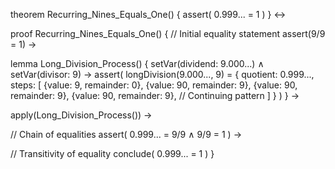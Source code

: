 
theorem Recurring_Nines_Equals_One() {
  assert(
    0.999... = 1
  )
} ↔

proof Recurring_Nines_Equals_One() {
  // Initial equality statement
  assert(9/9 = 1) →

  lemma Long_Division_Process() {
    setVar(dividend: 9.000...) ∧
    setVar(divisor: 9) →
    assert(
      longDivision(9.000..., 9) = {
        quotient: 0.999...,
        steps: [
          {value: 9, remainder: 0},
          {value: 90, remainder: 9},
          {value: 90, remainder: 9},
          {value: 90, remainder: 9},
          // Continuing pattern
        ]
      }
    )
  } →

  apply(Long_Division_Process()) →
  
  // Chain of equalities
  assert(
    0.999... = 9/9 ∧
    9/9 = 1
  ) →
  
  // Transitivity of equality
  conclude(
    0.999... = 1
  )
}

